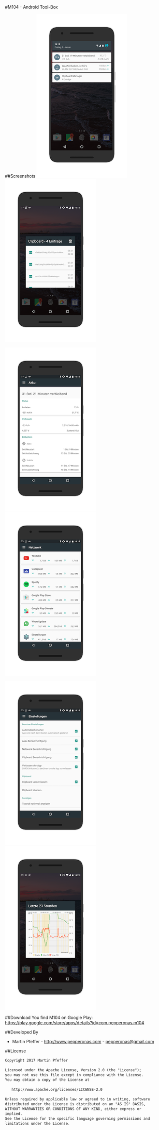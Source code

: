 #M104 - Android Tool-Box


##Screenshots
![Screenshot](https://github.com/pepperonas/M104/blob/master/art/pic01.png "pic01")
![Screenshot](https://github.com/pepperonas/M104/blob/master/art/pic02.png "pic02")

![Screenshot](https://github.com/pepperonas/M104/blob/master/art/pic03.png "pic03")
![Screenshot](https://github.com/pepperonas/M104/blob/master/art/pic04.png "pic04")

![Screenshot](https://github.com/pepperonas/M104/blob/master/art/pic05.png "pic05")
![Screenshot](https://github.com/pepperonas/M104/blob/master/art/pic06.png "pic06")


##Download
You find M104 on Google Play: https://play.google.com/store/apps/details?id=com.pepperonas.m104


##Developed By

* Martin Pfeffer - http://www.pepperonas.com - <pepperonas@gmail.com>


##License

    Copyright 2017 Martin Pfeffer

    Licensed under the Apache License, Version 2.0 (the "License");
    you may not use this file except in compliance with the License.
    You may obtain a copy of the License at

       http://www.apache.org/licenses/LICENSE-2.0

    Unless required by applicable law or agreed to in writing, software
    distributed under the License is distributed on an "AS IS" BASIS,
    WITHOUT WARRANTIES OR CONDITIONS OF ANY KIND, either express or implied.
    See the License for the specific language governing permissions and
    limitations under the License.


